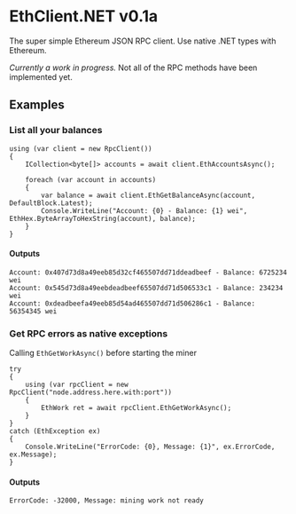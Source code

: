 # EthClient.NET v0.1a
The super simple Ethereum JSON RPC client. Use native .NET types with Ethereum.

_Currently a work in progress._ Not all of the RPC methods have been implemented yet.

## Examples
### List all your balances
    using (var client = new RpcClient())
    {
        ICollection<byte[]> accounts = await client.EthAccountsAsync();

        foreach (var account in accounts)
        {
            var balance = await client.EthGetBalanceAsync(account, DefaultBlock.Latest);
            Console.WriteLine("Account: {0} - Balance: {1} wei", EthHex.ByteArrayToHexString(account), balance);
        }
    }

#### Outputs
    Account: 0x407d73d8a49eeb85d32cf465507dd71ddeadbeef - Balance: 6725234 wei
    Account: 0x545d73d8a49eebdeadbeef65507dd71d506533c1 - Balance: 234234 wei
    Account: 0xdeadbeefa49eeb85d54ad465507dd71d506286c1 - Balance: 56354345 wei

### Get RPC errors as native exceptions
Calling `EthGetWorkAsync()` before starting the miner

    try
    {
        using (var rpcClient = new RpcClient("node.address.here.with:port"))
        {
            EthWork ret = await rpcClient.EthGetWorkAsync();
        }
    }
    catch (EthException ex)
    {
        Console.WriteLine("ErrorCode: {0}, Message: {1}", ex.ErrorCode, ex.Message);
    }

#### Outputs
`ErrorCode: -32000, Message: mining work not ready`